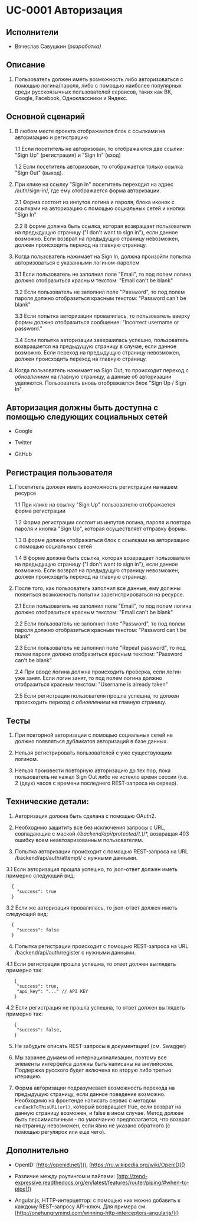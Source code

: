 UC-0001 Авторизация
===================
Исполнители
-----------

 - Вячеслав Савушкин *(разработка)*
 
Описание
--------

1. Пользователь должен иметь возможность либо авторизоваться с помощью логина/пароля, либо с помощью наиболее популярных
среди русскоязычных пользователей сервисов, таких как ВК, Google, Facebook, Одноклассники и Яндекс.

Основной сценарий
-----------------

1. В любом месте проекта отображается блок с ссылками на авторизацию и регистрацию

   1.1 Если посетитель не авторизован, то отображаются две ссылки: "Sign Up" (регистрация) и "Sign In" (вход)

   1.2 Если посетитель авторизован, то отображается только ссылка "Sign Out" (выход).

2. При клике на ссылку "Sign In" посетитель переходит на адрес /auth/sign-in/, где ему отображается форма авторизации.

   2.1 Форма состоит из инпутов логина и пароля, блока иконок с ссылками на авторизацию с помощью социальных сетей и кнопки "Sign In"

   2.2 В форме должна быть ссылка, которая возвращает пользователя на предыдущую страницу ("I don't want to sign in"), если 
 данное возможно. Если возврат на предыдущую страницу невозможен, должен происходить переход на главную страницу.

3. Когда пользователь нажимает на Sign In, должна произойти попытка авторизоваться с указанными логином-паролем

   3.1 Если пользователь не заполнил поле "Email", то под полем логина должно отобразиться красным текстом: "Email can't be blank"

   3.2 Если пользователь не заполнил поле "Password", то под полем пароля должно отобразиться красным текстом: "Password can't be blank"

   3.3 Если попытка авторизации провалилась, то пользователь вверху формы должно отобразиться сообщение: "Incorrect username or password."
 
   3.4 Если попытка авторизации завершилась успешно, пользователь возвращается на предыдущую страницу в случае, если данное возможно. 
 Если переход на предыдущую страницу невозможен, должен происходить переход на главную страницу. 
 
4. Когда пользователь нажимает на Sign Out, то происходит переход *с обновлением* на главную страницу, а данные об авторизации удаляются.
Пользователь вновь отображается блок "Sign Up / Sign In".

Авторизация должны быть доступна с помощью следующих социальных сетей
---------------------------------------------------------------------

- Google

- Twitter

- GitHub

Регистрация пользователя
------------------------

1. Посетитель должен иметь возможность регистрации на нашем ресурсе

   1.1 При клике на ссылку "Sign Up" пользователю отображается форма регистрации

   1.2 Форма регистрации состоит из инпутов логина, пароля и повтора пароля и кнопка "Sign Up", которая осуществляет отправку формы.

   1.3 В форме должен отображаться блок с ссылками на авторизацию с помощью социальных сетей

   1.4 В форме должна быть ссылка, которая возвращает пользователя на предыдущую страницу ("I don't want to sign in"), если
данное возможно. Если возврат на предыдущую страницу невозможен, должен происходить переход на главную страницу.

2. После того, как пользователь заполнил все данные, ему должны появиться возможность попытки зарегистрироваться на ресурсе.

   2.1 Если пользователь не заполнил поле "Email", то под полем логина должно отобразиться красным текстом: "Email can't be blank"

   2.2 Если пользователь не заполнил поле "Password", то под полем пароля должно отобразиться красным текстом: "Password can't be blank"

   2.3 Если пользователь не заполнил поле "Repeat password", то под полем пароля должно отобразиться красным текстом: "Password can't be blank"

   2.4 При вводе логина должна происходить проверка, если логин уже занят. Если логин занят, то под полем логина должно отобразиться красным текстом: "Username is already taken"

   2.5 Если регистрация пользователя прошла успешна, то должен происходить переход *с обновлением* на главную страницу.

Тесты
-----

1. При повторной авторизации с помощью социальных сетей не должно появляться дубликатов авторизаций в базе данных.

2. Нельзя регистрировать пользователей с уже существующим логином.

3. Нельзя произвести повторную авторизацию до тех пор, пока пользователь не нажал Sign Out либо не истекло время сессии (т.е. 2 (двух) часов с времени последнего REST-запроса на сервер).


Технические детали:
------------------

1. Авторизация должна быть сделана с помощью OAuth2.

2. Необходимо защитить все без исключения запросы с URL, совпадающие с маской */\/backend/api/protected/(.*)/*,
возвращая 403 ошибку всем неавтоаризованным пользователям.

3. Попытка авторизации происходит с помощью REST-запроса на URL /backend/api/auth/attempt/ с нужными данными.

  3.1 Если авторизация прошла успешно, то json-ответ должен иметь примерно следующий вид:
```
  {
    "success": true
  }
```
 
  3.2 Если же авторизация провалилась, то json-ответ должен иметь следующий вид: 
```
  {
    "success": false
  }
```

4. Попытка регистрации происходит с помощью REST-запроса на URL /backend/api/auth/register с нужными данными.

  4.1 Если регистрация прошла успешна, то ответ должен выглядеть примерно так:
```
   {
    "success": true,
    "api_key": "..." // API KEY
   }
```
  4.2 Если регистрация не прошла успешна, то ответ должен выглядеть примерно так:
```
   {
    "success": false,
   }
```
5. Не забудьте описать REST-запросы в документации! (см. Swagger)

6. Мы заранее думаем об интернационализации, поэтому все элементы интерфейса должны быть написаны на английском.
Поддержка русского будет включена во вторую либо третью итерацию.

7. Форма авторизации подразумевает возможность перехода на предыдущую страницу, если данное поведение возможно.
Необходимо на фронтенде написать сервис с методом `сanBackToThisURL(url)`, который возвращает true, если возврат на 
данную страницу возможен, и false в ином случае. Метод должен быть пессимистичным - по умолчанию предполагается, что возврат
на страницу невозможен, если явно не указано обратного (с помощью регулярок или еще чего).


Дополнительно
-------------

- OpenID: [http://openid.net/](), [https://ru.wikipedia.org/wiki/OpenID]()

- Различие между роутингом и пайпами: [http://zend-expressive.readthedocs.org/en/latest/features/router/piping/#when-to-pipe]()

- Angular.js, HTTP-интерцептор: с помощью них можно добавить к каждому REST-запросу API-ключ. Для примера см. [http://onehungrymind.com/winning-http-interceptors-angularjs/]()